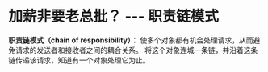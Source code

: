 # 加薪非要老总批？ --- 职责链模式

**职责链模式（chain of responsibility）：** 使多个对象都有机会处理请求，从而避免请求的发送者和接收者之间的耦合关系。
将这个对象连城一条链，并沿着这条链传递该请求，知道有一个对象处理它为止。
